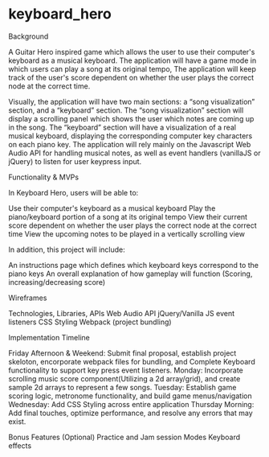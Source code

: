 # keyboard_hero

Background

A Guitar Hero inspired game which allows the user to use their computer's keyboard as a musical keyboard. The application will have a game mode in which users can play a song at its original tempo, 
The application will keep track of the user's score dependent on whether the user plays the correct node at the correct time.  

Visually, the application will have two main sections: a “song visualization” section, and a “keyboard” section. The “song visualization” section will display a scrolling panel which shows 
the user which notes are coming up in the song. The “keyboard” section will have a visualization of a real musical keyboard, displaying the corresponding computer key characters on each piano key.
The application will rely mainly on the Javascript Web Audio API for handling musical notes, as well as event handlers (vanillaJS or jQuery) to listen for user keypress input.


Functionality & MVPs

In Keyboard Hero, users will be able to:

Use their computer's keyboard as a musical keyboard
Play the piano/keyboard portion of a song at its original tempo
View their current score dependent on  whether the user plays the correct node at the correct time
View the upcoming notes to be played in a vertically scrolling view

In addition, this project will include:

An instructions page which defines which keyboard keys correspond to the piano keys
An overall explanation of how gameplay will function (Scoring, increasing/decreasing score)

Wireframes


Technologies, Libraries, APIs
Web Audio API
jQuery/Vanilla JS event listeners
CSS Styling
Webpack (project bundling)

Implementation Timeline

Friday Afternoon & Weekend: Submit final proposal, establish project skeloton, encorporate webpack files for bundling, and Complete Keyboard functionality to support key press event listeners.
Monday: Incorporate scrolling music score component(Utilizing a 2d array/grid), and create sample 2d arrays to represent a few songs.
Tuesday: Establish game scoring logic, metronome functionality, and build game menus/navigation
Wednesday: Add CSS Styling across entire application
Thursday Morning: Add final touches, optimize performance, and resolve any errors that may exist.

Bonus Features (Optional)
Practice and Jam session Modes
Keyboard effects
